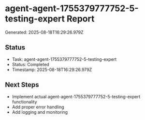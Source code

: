 # agent-agent-1755379777752-5-testing-expert Report

Generated: 2025-08-18T16:29:26.979Z

## Status
- Task: agent-agent-1755379777752-5-testing-expert
- Status: Completed
- Timestamp: 2025-08-18T16:29:26.979Z

## Next Steps
- Implement actual agent-agent-1755379777752-5-testing-expert functionality
- Add proper error handling
- Add logging and monitoring
